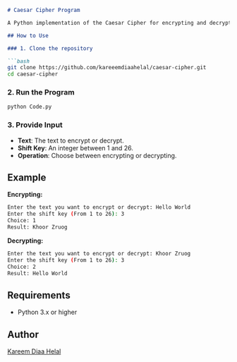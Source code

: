 ```markdown
# Caesar Cipher Program

A Python implementation of the Caesar Cipher for encrypting and decrypting text using a shift key.

## How to Use

### 1. Clone the repository

```bash
git clone https://github.com/kareeemdiaahelal/caesar-cipher.git
cd caesar-cipher
```

### 2. Run the Program

```bash
python Code.py
```

### 3. Provide Input

- **Text**: The text to encrypt or decrypt.
- **Shift Key**: An integer between 1 and 26.
- **Operation**: Choose between encrypting or decrypting.

## Example

**Encrypting:**

```bash
Enter the text you want to encrypt or decrypt: Hello World
Enter the shift key (From 1 to 26): 3
Choice: 1
Result: Khoor Zruog
```

**Decrypting:**

```bash
Enter the text you want to encrypt or decrypt: Khoor Zruog
Enter the shift key (From 1 to 26): 3
Choice: 2
Result: Hello World
```

## Requirements

- Python 3.x or higher

## Author

[Kareem Diaa Helal](https://github.com/kareeemdiaahelal)
```